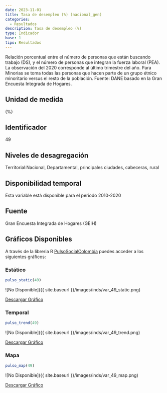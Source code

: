 ```yaml
---
date: 2023-11-01
title: Tasa de desempleo (%) (nacional_gen)
categories:
  - Resultados
description: Tasa de desempleo (%)
type: Indicador
base: 1
tipo: Resultados
--- 
```


Relación porcentual entre el número de personas que están
buscando trabajo (DS), y el número de personas que integran la fuerza laboral (PEA). La observación del 2020 corresponde al último trimestre del año. Para Minorias se toma todas las personas que hacen parte de un grupo étnico minoritario versus el resto de la población.
Fuente: DANE basado en la Gran Encuesta Integrada de Hogares.

## Unidad de medida
(%)

## Identificador
49

## Niveles de desagregación
Territorial:Nacional, Departamental, principales ciudades, cabeceras, rural

## Disponibilidad temporal
Esta variable está disponible para el periodo 2010-2020

## Fuente
Gran Encuesta Integrada de Hogares (GEIH)

## Gráficos Disponibles

A través de la libreria R [PulsoSocialColombia](https://github.com/pulsosocialcolombia/PulsoSocialColombia) puedes acceder a los siguientes gráficos:

### Estático

``` R
pulso_static(49)
```

![No Disponible]({{ site.baseurl }}/images/inds/var_49_static.png)

<a href='{{ site.baseurl }}/images/inds/var_49_static.png'>Descargar Gráfico</a>

### Temporal

``` R
pulso_trend(49)
```

![No Disponible]({{ site.baseurl }}/images/inds/var_49_trend.png)

<a href='{{ site.baseurl }}/images/inds/var_49_trend.png'>Descargar Gráfico</a>

### Mapa

``` R
pulso_map(49)
```

![No Disponible]({{ site.baseurl }}/images/inds/var_49_map.png)

<a href='{{ site.baseurl }}/images/inds/var_49_map.png'>Descargar Gráfico</a>